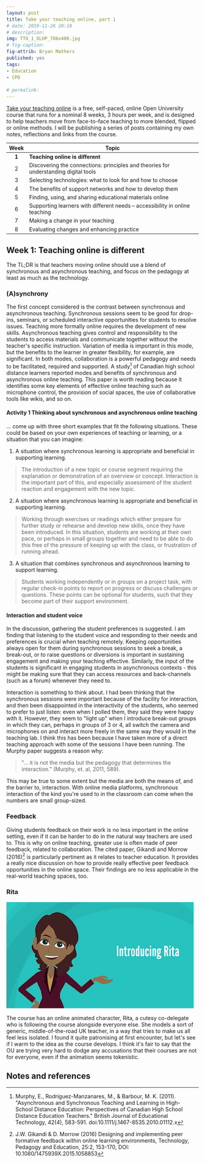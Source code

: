 ```yaml
---
layout: post
title: Take your teaching online, part 1
# date: 2019-11-26 20:10
# description: 
img: TTO_1_OLHP_786x400.jpg
# fig-caption: 
fig-attrib: Bryan Mathers
published: yes
tags:
- Education
- CPD

# permalink:
---
```

[Take your teaching online](https://www.open.edu/openlearn/education-development/education/take-your-teaching-online/content-section-overview?active-tab=description-tab) is a free, self-paced, online Open University course that runs for a nominal 8 weeks, 3 hours per week, and is designed to help teachers move from face-to-face teaching to more blended, flipped or online methods. I will be publishing a series of posts containing my own notes, reflections and links from the course.

Week|Topic
:--:|-----
**1**|**Teaching online is different**
2|Discovering the connections: principles and theories for understanding digital tools
3|Selecting technologies: what to look for and how to choose
4|The benefits of support networks and how to develop them
5|Finding, using, and sharing educational materials online
6|Supporting learners with different needs – accessibility in online teaching
7|Making a change in your teaching
8|Evaluating changes and enhancing practice

## Week 1: Teaching online is different

The TL;DR is that teachers moving online should use a blend of synchronous and asynchronous teaching, and focus on the pedagogy at least as much as the technology.

### (A)synchrony
The first concept considered is the contrast between synchronous and asynchronous teaching. Synchronous sessions seem to be good for drop-ins, seminars, or scheduled interactive opportunities for students to resolve issues. Teaching more formally online requires the development of new skills. Asynchronous teaching gives control and responsibility to the students to access materials and communicate together without the teacher's specific instruction. Variation of media is important in this mode, but the benefits to the learner in greater flexibility, for example, are significant. In both modes, collaboration is a powerful pedagogy and needs to be facilitated, required and supported. A study[^murphy2011] of Canadian high school distance learners reported modes and benefits of synchronous and asynchronous online teaching. This paper is worth reading because it identifies some key elements of effective online teaching such as microphone control, the provision of social spaces, the use of collaborative tools like wikis, and so on.

#### Activity 1 Thinking about synchronous and asynchronous online teaching
... come up with three short examples that fit the following situations. These could be based on your own experiences of teaching or learning, or a situation that you can imagine:

1. A situation where synchronous learning is appropriate and beneficial in supporting learning.
> The introduction of a new topic or course segment requiring the explanation or demonstration of an overview or concept. Interaction is the important part of this, and especially assessment of the student reaction and engagement with the new topic.

2. A situation where asynchronous learning is appropriate and beneficial in supporting learning.
> Working through exercises or readings which either prepare for further study or rehearse and develop new skills, once they have been introduced. In this situation, students are working at their own pace, or perhaps in small groups together and need to be able to do this free of the pressure of keeping up with the class, or frustration of running ahead.

3. A situation that combines synchronous and asynchronous learning to support learning.
> Students working independently or in groups on a project task, with regular check-in points to report on progress or discuss challenges or questions. These points can be optional for students, such that they become part of their support environment.

#### Interaction and student voice
In the discussion, gathering the student preferences is suggested. I am finding that listening to the student voice and responding to their needs and preferences is crucial when teaching remotely. Keeping opportunities always open for them during synchronous sessions to seek a break, a break-out, or to raise questions or diversions is important in sustaining engagement and making your teaching effective. Similarly, the input of the students is significant in engaging students in asynchronous contexts - this might be making sure that they can access resources and back-channels (such as a forum) whenever they need to. 

Interaction is something to think about. I had been thinking that the synchronous sessions were important because of the facility for interaction, and then been disappointed in the interactivity of the students, who seemed to prefer to just listen: even when I polled them, they said they were happy with it. However, they seem to "light up" when I introduce break-out groups in which they can, perhaps in groups of 3 or 4, all switch the camera and microphones on and interact more freely in the same way they would in the teaching lab. I think this has been because I have taken more of a direct teaching approach with some of the sessions I have been running. The Murphy paper suggests a reason why:

> "... it is not the media but the pedagogy that determines the interaction." (Murphy, et. al, 2011, 589).

This may be true to some extent but the media are both the means of, and the barrier to, interaction. With online media platforms, synchronous interaction of the kind you're used to in the classroom can come when the numbers are small group-sized.

### Feedback
Giving students feedback on their work is no less important in the online setting, even if it can be harder to do in the natural way teachers are used to. This is why on online teaching, greater use is often made of peer feedback, related to collaboration. The cited paper, Gikandi and Morrow (2016)[^Gikandi2016] is particularly pertinent as it relates to teacher education. It provides a really nice discussion on how to provide really effective peer feedback opportunities in the online space. Their findings are no less applicable in the real-world teaching spaces, too.

### Rita

![The OU Rita character][rita]

The course has an online animated character, Rita, a cutesy co-delegate who is following the course alongside everyone else. She models a sort of generic, middle-of-the-road UK teacher, in a way that tries to make us all feel less isolated. I found it quite patronising at first encounter, but let's see if I warm to the idea as the course develops. I think it's fair to say that the OU are trying very hard to dodge any accusations that their courses are not for everyone, even if the animation seems tokenistic.

## Notes and references
[rita]: /assets/img/OU-Rita.png
[^murphy2011]: Murphy, E., Rodríguez-Manzanares, M., & Barbour, M. K. (2011). "Asynchronous and Synchronous Teaching and Learning in High- School Distance Education: Perspectives of Canadian High School Distance Education Teachers." British Journal of Educational Technology, 42(4), 583-591. doi:10.1111/j.1467-8535.2010.01112.x
[^Gikandi2016]: J.W. Gikandi & D. Morrow (2016) Designing and implementing peer formative feedback within online learning environments, Technology, Pedagogy and Education, 25:2, 153-170, DOI: 10.1080/1475939X.2015.1058853

